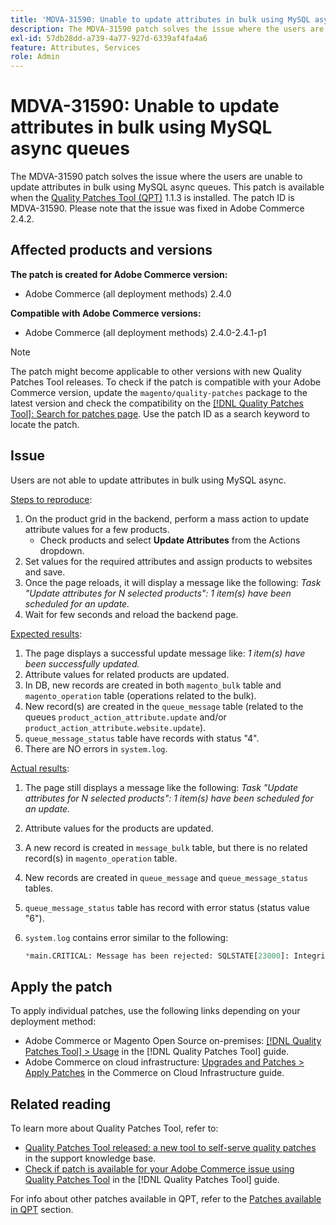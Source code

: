 ```yaml
---
title: 'MDVA-31590: Unable to update attributes in bulk using MySQL async queues'
description: The MDVA-31590 patch solves the issue where the users are unable to update attributes in bulk using MySQL async queues. This patch is available when the [Quality Patches Tool (QPT)](https://experienceleague.adobe.com/en/docs/commerce-knowledge-base/kb/announcements/commerce-announcements/magento-quality-patches-released-new-tool-to-self-serve-quality-patches) 1.1.3 is installed. The patch ID is MDVA-31590. Please note that the issue was fixed in Adobe Commerce 2.4.2.
exl-id: 57db28dd-a739-4a77-927d-6339af4fa4a6
feature: Attributes, Services
role: Admin
---
```

# MDVA-31590: Unable to update attributes in bulk using MySQL async queues

The MDVA-31590 patch solves the issue where the users are unable to update attributes in bulk using MySQL async queues. This patch is available when the [Quality Patches Tool (QPT)](https://experienceleague.adobe.com/en/docs/commerce-knowledge-base/kb/announcements/commerce-announcements/magento-quality-patches-released-new-tool-to-self-serve-quality-patches) 1.1.3 is installed. The patch ID is MDVA-31590. Please note that the issue was fixed in Adobe Commerce 2.4.2.

## Affected products and versions

**The patch is created for Adobe Commerce version:**

* Adobe Commerce (all deployment methods) 2.4.0

**Compatible with Adobe Commerce versions:**

* Adobe Commerce (all deployment methods) 2.4.0-2.4.1-p1

>[!NOTE]
>
>The patch might become applicable to other versions with new Quality Patches Tool releases. To check if the patch is compatible with your Adobe Commerce version, update the `magento/quality-patches` package to the latest version and check the compatibility on the [[!DNL Quality Patches Tool]: Search for patches page](https://experienceleague.adobe.com/en/docs/commerce-knowledge-base/kb/announcements/commerce-announcements/magento-quality-patches-released-new-tool-to-self-serve-quality-patches). Use the patch ID as a search keyword to locate the patch.

## Issue

Users are not able to update attributes in bulk using MySQL async.

<u>Steps to reproduce</u>:

1. On the product grid in the backend, perform a mass action to update attribute values for a few products.
    * Check products and select **Update Attributes** from the Actions dropdown.
1. Set values for the required attributes and assign products to websites and save.
1. Once the page reloads, it will display a message like the following:
    *Task "Update attributes for N selected products": 1 item(s) have been scheduled for an update.*
1. Wait for few seconds and reload the backend page.

<u>Expected results</u>:

1. The page displays a successful update message like: *1 item(s) have been successfully updated.*
1. Attribute values for related products are updated.
1. In DB, new records are created in both `magento_bulk` table and `magento_operation` table (operations related to the bulk).
1. New record(s) are created in the `queue_message` table (related to the queues `product_action_attribute.update` and/or `product_action_attribute.website.update`).
1. `queue_message_status` table have records with status "4".
1. There are NO errors in `system.log`.

<u>Actual results</u>:

1. The page still displays a message like the following:
    *Task "Update attributes for N selected products": 1 item(s) have been scheduled for an update.*
1. Attribute values for the products are updated.
1. A new record is created in `message_bulk` table, but there is no related record(s) in `magento_operation` table.
1. New records are created in `queue_message` and `queue_message_status` tables.
1. `queue_message_status` table has record with error status (status value "6").
1. `system.log` contains error similar to the following:

    ```sql
    *main.CRITICAL: Message has been rejected: SQLSTATE[23000]: Integrity constraint violation: 1048 Column 'operation_key' cannot be null, query was: INSERT INTO {{magento_operation}} ({{id}}, {{bulk_uuid}}, {{topic_name}}, {{serialized_data}}, {{result_serialized_data}}, {{status}}, {{error_code}}, {{result_message}}, {{operation_key}}) VALUES (?, ?, ?, ?, ?, ?, ?, ?, ?) [] []*
    ```

## Apply the patch

To apply individual patches, use the following links depending on your deployment method:

* Adobe Commerce or Magento Open Source on-premises: [[!DNL Quality Patches Tool] > Usage](/help/tools/quality-patches-tool/usage.md) in the [!DNL Quality Patches Tool] guide.
* Adobe Commerce on cloud infrastructure: [Upgrades and Patches > Apply Patches](https://experienceleague.adobe.com/docs/commerce-cloud-service/user-guide/develop/upgrade/apply-patches.html) in the Commerce on Cloud Infrastructure guide.

## Related reading

To learn more about Quality Patches Tool, refer to:

* [Quality Patches Tool released: a new tool to self-serve quality patches](https://experienceleague.adobe.com/en/docs/commerce-knowledge-base/kb/announcements/commerce-announcements/magento-quality-patches-released-new-tool-to-self-serve-quality-patches) in the support knowledge base.
* [Check if patch is available for your Adobe Commerce issue using Quality Patches Tool](/help/tools/quality-patches-tool/patches-available-in-qpt/check-patch-for-magento-issue-with-magento-quality-patches.md) in the [!DNL Quality Patches Tool] guide.

For info about other patches available in QPT, refer to the [Patches available in QPT](https://support.magento.com/hc/en-us/sections/360010506631-Patches-available-in-MQP-tool-) section.
